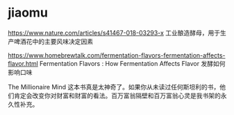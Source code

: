 # jiaomu
https://www.nature.com/articles/s41467-018-03293-x
工业酿造酵母，用于生产啤酒花中的主要风味决定因素

https://www.homebrewtalk.com/fermentation-flavors-fermentation-affects-flavor.html
Fermentation Flavors : How Fermentation Affects Flavor 发酵如何影响口味

The Millionaire Mind
这本书真是太神奇了。如果你从未读过任何斯坦利的书，他们肯定会改变你对财富和财富的看法。百万富翁隔壁和百万富翁心灵是我书架的永久性补充。


